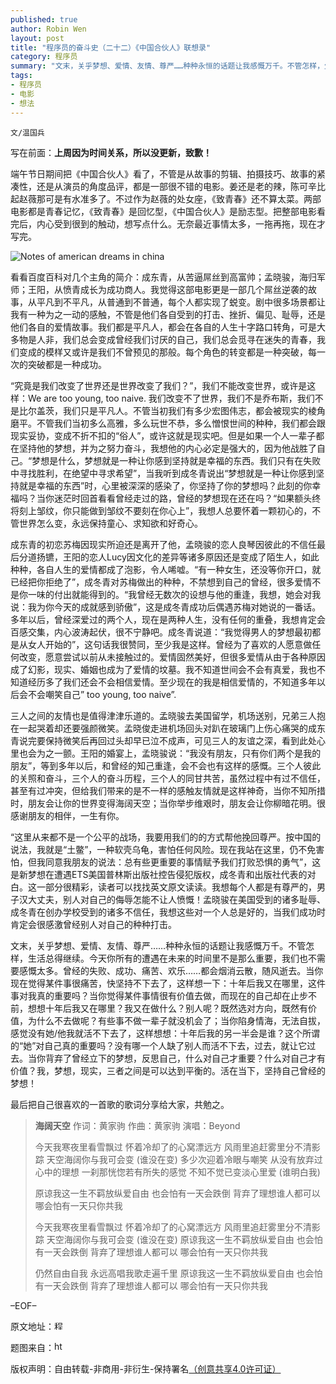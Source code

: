 ```yaml
---
published: true
author: Robin Wen
layout: post
title: "程序员的奋斗史（二十二）《中国合伙人》联想录"
category: 程序员
summary: "文末，关乎梦想、爱情、友情、尊严……种种永恒的话题让我感慨万千。不管怎样，生活总得继续。今天你所有的遭遇在未来的时间里不是那么重要，我们也不需要感慨太多。曾经的失败、成功、痛苦、欢乐……都会烟消云散，随风逝去。当你现在觉得某件事很痛苦，快坚持不下去了，这样想一下：十年后我又在哪里，这件事对我真的重要吗？当你觉得某件事情很有价值去做，而现在的自己却在止步不前，想想十年后我又在哪里？我又在做什么？别人呢？既然选对方向，既然有价值，为什么不去做呢？有些事不做一辈子就没机会了；当你陷身情海，无法自拔，感觉没有她/他我就活不下去了，这样想想：十年后我的另一半会是谁？这个所谓的“她”对自己真的重要吗？没有哪一个人缺了别人而活不下去，过去，就让它过去。当你背弃了曾经立下的梦想，反思自己，什么对自己才重要？什么对自己才有价值？我，梦想，现实，三者之间是可以达到平衡的。活在当下，坚持自己曾经的梦想！"
tags: 
- 程序员
- 电影
- 想法
---
```


`文/温国兵`

写在前面：**上周因为时间关系，所以没更新，致歉！**

端午节日期间把《中国合伙人》看了，不管是从故事的剪辑、拍摄技巧、故事的紧凑性，还是从演员的角度品评，都是一部很不错的电影。姜还是老的辣，陈可辛比起赵薇那可是有水准多了。不过作为赵薇的处女座，《致青春》还不算太菜。两部电影都是青春记忆，《致青春》是回忆型，《中国合伙人》是励志型。把整部电影看完后，内心受到很到的触动，想写点什么。无奈最近事情太多，一拖再拖，现在才写完。

![Notes of american dreams in china](https://cdn.wenguobing.com/7Wn4H3H.jpg)

看看百度百科对几个主角的简介：成东青，从苦逼屌丝到高富帅；孟晓骏，海归军师；王阳，从愤青成长为成功商人。我觉得这部电影更是一部几个屌丝逆袭的故事，从平凡到不平凡，从普通到不普通，每个人都实现了蜕变。剧中很多场景都让我有一种为之一动的感触，不管是他们各自受到的打击、挫折、偏见、耻辱，还是他们各自的爱情故事。我们都是平凡人，都会在各自的人生十字路口转角，可是大多物是人非，我们总会变成曾经我们讨厌的自己，我们总会觅寻在迷失的青春，我们变成的模样又或许是我们不曾预见的那般。每个角色的转变都是一种突破，每一次的突破都是一种成功。

“究竟是我们改变了世界还是世界改变了我们？”，我们不能改变世界，或许是这样：We are too young, too naive. 我们改变不了世界，我们不是乔布斯，我们不是比尔盖茨，我们只是平凡人。不管当初我们有多少宏图伟志，都会被现实的棱角磨平。不管我们当初多么高雅，多么玩世不恭，多么憎恨世间的种种，我们都会跟现实妥协，变成不折不扣的“俗人”，或许这就是现实吧。但是如果一个人一辈子都在坚持他的梦想，并为之努力奋斗，我想他的内心必定是强大的，因为他战胜了自己。“梦想是什么，梦想就是一种让你感到坚持就是幸福的东西。我们只有在失败中寻找胜利，在绝望中寻求希望”，当我听到成冬青说出“梦想就是一种让你感到坚持就是幸福的东西”时，心里被深深的感染了，你坚持了你的梦想吗？此刻的你幸福吗？当你迷茫时回首看看曾经走过的路，曾经的梦想现在还在吗？“如果额头终将刻上邹纹，你只能做到邹纹不要刻在你心上”，我想人总要怀着一颗初心的，不管世界怎么变，永远保持童心、求知欲和好奇心。

成东青的初恋苏梅因现实所迫还是离开了他，孟晓骏的恋人良琴因彼此的不信任最后分道扬镳，王阳的恋人Lucy因文化的差异等诸多原因还是变成了陌生人，如此种种，各自人生的爱情都成了泡影，令人唏嘘。“有一种女生，还没等你开口，就已经把你拒绝了”，成冬青对苏梅做出的种种，不禁想到自己的曾经，很多爱情不是你一味的付出就能得到的。“我曾经无数次的设想与他的重逢，我想，她会对我说：我为你今天的成就感到骄傲”，这是成冬青成功后偶遇苏梅对她说的一番话。多年以后，曾经深爱过的两个人，现在是两种人生，没有任何的重叠，我想肯定会百感交集，内心波涛起伏，很不宁静吧。成冬青说道：“我觉得男人的梦想最初都是从女人开始的”，这句话我很赞同，至少我是这样。曾经为了喜欢的人愿意做任何改变，愿意尝试以前从未接触过的。爱情固然美好，但很多爱情从由于各种原因成了幻影，现实、婚姻也成为了爱情的坟墓。我不知道世间会不会有真爱，我也不知道经历多了我们还会不会相信爱情。至少现在的我是相信爱情的，不知道多年以后会不会嘲笑自己” too young, too naive”.

三人之间的友情也是值得津津乐道的。孟晓骏去美国留学，机场送别，兄弟三人抱在一起哭着却还要强颜微笑。孟晓俊走进机场回头对趴在玻璃门上伤心痛哭的成东青说完要保持微笑后再回过头却早已泣不成声，可见三人的友谊之深，看到此处心里也会为之一颤。王阳的婚宴上，孟晓骏说：“我没有朋友，只有你们两个是我的朋友”，等到多年以后，和曾经的知己重逢，会不会也有这样的感慨。三个人彼此的关照和奋斗，三个人的奋斗历程，三个人的同甘共苦，虽然过程中有过不信任，甚至有过冲突，但给我们带来的是不一样的感触友情就是这样神奇，当你不知所措时，朋友会让你的世界变得海阔天空；当你举步维艰时，朋友会让你柳暗花明。很感谢朋友的相伴，一生有你。

“这里从来都不是一个公平的战场，我要用我们的的方式帮他挽回尊严。按中国的说法，我就是“土鳖”，一种软壳乌龟，害怕任何风险。现在我站在这里，仍不免害怕，但我同意我朋友的说法：总有些更重要的事情赋予我们打败恐惧的勇气”，这是新梦想在遭遇ETS美国普林斯出版社控告侵犯版权，成冬青和出版社代表的对白。这一部分很精彩，读者可以找找英文原文读读。我想每个人都是有尊严的，男子汉大丈夫，别人对自己的侮辱怎能不让人愤慨！孟晓骏在美国受到的诸多耻辱、成冬青在创办学校受到的诸多不信任，我想这些对一个人总是好的，当我们成功时肯定会很感激曾经别人对自己的种种打击。

文末，关乎梦想、爱情、友情、尊严……种种永恒的话题让我感慨万千。不管怎样，生活总得继续。今天你所有的遭遇在未来的时间里不是那么重要，我们也不需要感慨太多。曾经的失败、成功、痛苦、欢乐……都会烟消云散，随风逝去。当你现在觉得某件事很痛苦，快坚持不下去了，这样想一下：十年后我又在哪里，这件事对我真的重要吗？当你觉得某件事情很有价值去做，而现在的自己却在止步不前，想想十年后我又在哪里？我又在做什么？别人呢？既然选对方向，既然有价值，为什么不去做呢？有些事不做一辈子就没机会了；当你陷身情海，无法自拔，感觉没有她/他我就活不下去了，这样想想：十年后我的另一半会是谁？这个所谓的“她”对自己真的重要吗？没有哪一个人缺了别人而活不下去，过去，就让它过去。当你背弃了曾经立下的梦想，反思自己，什么对自己才重要？什么对自己才有价值？我，梦想，现实，三者之间是可以达到平衡的。活在当下，坚持自己曾经的梦想！

最后把自己很喜欢的一首歌的歌词分享给大家，共勉之。

> **海阔天空**
> 作词：黄家驹 作曲：黄家驹
> 演唱：Beyond
> 
> 今天我寒夜里看雪飘过
> 怀着冷却了的心窝漂远方
> 风雨里追赶雾里分不清影踪
> 天空海阔你与我可会变 (谁没在变)
> 多少次迎着冷眼与嘲笑
> 从没有放弃过心中的理想
> 一刹那恍惚若有所失的感觉
> 不知不觉已变淡心里爱 (谁明白我)
> 
> 原谅我这一生不羁放纵爱自由
> 也会怕有一天会跌倒
> 背弃了理想谁人都可以
> 哪会怕有一天只你共我
> 
> 今天我寒夜里看雪飘过
> 怀着冷却了的心窝漂远方
> 风雨里追赶雾里分不清影踪
> 天空海阔你与我可会变 (谁没在变)
> 原谅我这一生不羁放纵爱自由
> 也会怕有一天会跌倒
> 背弃了理想谁人都可以
> 哪会怕有一天只你共我
> 
> 仍然自由自我
> 永远高唱我歌走遍千里
> 原谅我这一生不羁放纵爱自由
> 也会怕有一天会跌倒
> 背弃了理想谁人都可以
> 哪会怕有一天只你共我

–EOF–

原文地址：<a href="http://blog.csdn.net/justdb/article/details/9147941" target="_blank"><img src="https://cdn.wenguobing.com/BROigUO.jpg" title="程序员的奋斗史（二十二）《中国合伙人》联想录" height="16px" width="16px" border="0" alt="程序员的奋斗史（二十二）《中国合伙人》联想录" /></a>

题图来自：<a href="http://sugarmonkey.hatenablog.com/entry/2013/09/08/%E3%80%90%E4%B8%AD%E5%9B%BD%E7%94%9F%E6%B4%BB%E3%80%91_%E5%A4%A7%E3%83%92%E3%83%83%E3%83%88%E6%98%A0%E7%94%BB%EF%BC%9A%E4%B8%AD%E5%9B%BD%E5%90%88%E4%BC%99%E4%BA%BA(American_dreams_in_China)" target="_blank"><img src="https://cdn.wenguobing.com/hLYOs9z.png" title="" height="16px" width="16px" border="0" alt="https://cdn.wenguobing.com/Ja3bFT1.png" /></a>

版权声明：自由转载-非商用-非衍生-保持署名<a href="http://creativecommons.org/licenses/by-nc-nd/4.0/deed.zh" target="_blank">（创意共享4.0许可证）</a>

